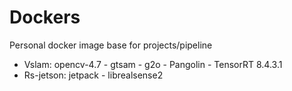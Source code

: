 # Dockers
Personal docker image base for projects/pipeline
- Vslam: opencv-4.7 - gtsam - g2o - Pangolin - TensorRT 8.4.3.1
- Rs-jetson: jetpack - librealsense2

